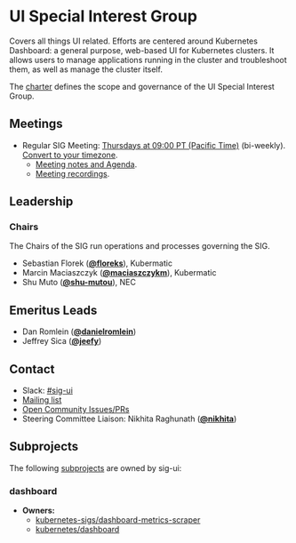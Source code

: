 <!---
This is an autogenerated file!

Please do not edit this file directly, but instead make changes to the
sigs.yaml file in the project root.

To understand how this file is generated, see https://git.k8s.io/community/generator/README.md
--->
# UI Special Interest Group

Covers all things UI related. Efforts are centered around Kubernetes Dashboard: a general purpose, web-based UI for Kubernetes clusters. It allows users to manage applications running in the cluster and troubleshoot them, as well as manage the cluster itself.

The [charter](charter.md) defines the scope and governance of the UI Special Interest Group.

## Meetings
* Regular SIG Meeting: [Thursdays at 09:00 PT (Pacific Time)](https://groups.google.com/forum/#!forum/kubernetes-sig-ui) (bi-weekly). [Convert to your timezone](http://www.thetimezoneconverter.com/?t=09:00&tz=PT%20%28Pacific%20Time%29).
  * [Meeting notes and Agenda](https://docs.google.com/document/d/1PwHFvqiShLIq8ZpoXvE3dSUnOv1ts5BTtZ7aATuKd-E/edit?usp=sharing).
  * [Meeting recordings](https://www.youtube.com/watch?v=r3pL8i3wPhk&list=PL69nYSiGNLP35H5MZbg9OU6pqpfWgtbLm).

## Leadership

### Chairs
The Chairs of the SIG run operations and processes governing the SIG.

* Sebastian Florek (**[@floreks](https://github.com/floreks)**), Kubermatic
* Marcin Maciaszczyk (**[@maciaszczykm](https://github.com/maciaszczykm)**), Kubermatic
* Shu Muto (**[@shu-mutou](https://github.com/shu-mutou)**), NEC

## Emeritus Leads

* Dan Romlein (**[@danielromlein](https://github.com/danielromlein)**)
* Jeffrey Sica (**[@jeefy](https://github.com/jeefy)**)

## Contact
- Slack: [#sig-ui](https://kubernetes.slack.com/messages/sig-ui)
- [Mailing list](https://groups.google.com/forum/#!forum/kubernetes-sig-ui)
- [Open Community Issues/PRs](https://github.com/kubernetes/community/labels/sig%2Fui)
- Steering Committee Liaison: Nikhita Raghunath (**[@nikhita](https://github.com/nikhita)**)

## Subprojects

The following [subprojects][subproject-definition] are owned by sig-ui:
### dashboard
- **Owners:**
  - [kubernetes-sigs/dashboard-metrics-scraper](https://github.com/kubernetes-sigs/dashboard-metrics-scraper/blob/master/OWNERS)
  - [kubernetes/dashboard](https://github.com/kubernetes/dashboard/blob/master/OWNERS)

[subproject-definition]: https://github.com/kubernetes/community/blob/master/governance.md#subprojects
<!-- BEGIN CUSTOM CONTENT -->

<!-- END CUSTOM CONTENT -->
